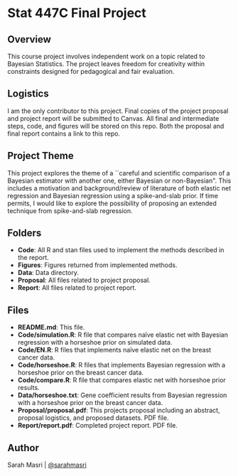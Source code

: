 # Stat 447C Final Project

## Overview
This course project involves independent work on a topic related to Bayesian Statistics. The project leaves freedom for creativity within constraints designed for pedagogical and fair evaluation.

## Logistics
I am the only contributor to this project. Final copies of the project proposal and project report will be submitted to Canvas. All final and intermediate steps, code, and figures will be stored on this repo. Both the proposal and final report contains a link to this repo.

## Project Theme

This project explores the theme of a ``careful and scientific comparison of a Bayesian estimator with another one, either Bayesian or non-Bayesian". This includes a motivation and background/review of literature of both elastic net regression and Bayesian regression using a spike-and-slab prior. If time permits, I would like to explore the possibility of proposing an extended technique from spike-and-slab regression. 

## Folders
- **Code**: All R and stan files used to implement the methods described in the report.
- **Figures**: Figures returned from implemented methods. 
- **Data**: Data directory.
- **Proposal**: All files related to project proposal.
- **Report**: All files related to project report.

## Files
- **README.md**: This file.
- **Code/simulation.R**: R file that compares naïve elastic net with Bayesian regression with a horseshoe prior on simulated data.
- **Code/EN.R**: R files that implements naïve elastic net on the breast cancer data. 
- **Code/horseshoe.R**:  R files that implements Bayesian regression with a horseshoe prior on the breast cancer data. 
- **Code/compare.R**: R file that compares elastic net with horseshoe prior results.
- **Data/horseshoe.txt**: Gene coefficient results from Bayesian regression with a horseshoe prior on the breast cancer data.
- **Proposal/proposal.pdf**: This projects proposal including an abstract, proposal logistics, and proposed datasets. PDF file.
- **Report/report.pdf**: Completed project report. PDF file. 

## Author
Sarah Masri | [@sarahmasri](https://github.com/sarahmasri)
